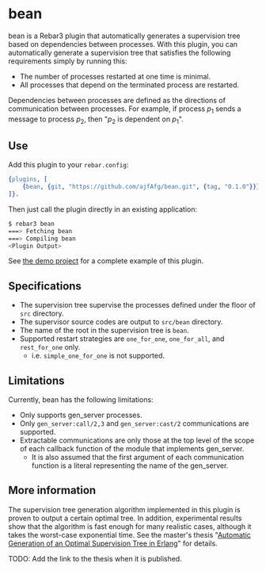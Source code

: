# bean

bean is a Rebar3 plugin that automatically generates a supervision tree based on dependencies between processes. With this plugin, you can automatically generate a supervision tree that satisfies the following requirements simply by running this:

- The number of processes restarted at one time is minimal.
- All processes that depend on the terminated process are restarted.

Dependencies between processes are defined as the directions of communication between processes. For example, if process $p_1$ sends a message to process $p_2$, then "$`p_2`$ is dependent on $p_1$".

## Use

Add this plugin to your `rebar.config`:

```erlang
{plugins, [
    {bean, {git, "https://github.com/ajfAfg/bean.git", {tag, "0.1.0"}}}
]}.
```

Then just call the plugin directly in an existing application:

```sh
$ rebar3 bean
===> Fetching bean
===> Compiling bean
<Plugin Output>
```

See [the demo project](./demo) for a complete example of this plugin.

## Specifications

- The supervision tree supervise the processes defined under the floor of `src` directory.
- The supervisor source codes are output to `src/bean` directory.
- The name of the root in the supervision tree is `bean`.
- Supported restart strategies are `one_for_one`, `one_for_all`, and `rest_for_one` only.
  - i.e. `simple_one_for_one` is not supported.

## Limitations

Currently, bean has the following limitations:

- Only supports gen_server processes.
- Only `gen_server:call/2,3` and `gen_server:cast/2` communications are supported.
- Extractable communications are only those at the top level of the scope of each callback function of the module that implements gen_server.
  - It is also assumed that the first argument of each communication function is a literal representing the name of the gen_server.

## More information

The supervision tree generation algorithm implemented in this plugin is proven to output a certain optimal tree. In addition, experimental results show that the algorithm is fast enough for many realistic cases, although it takes the worst-case exponential time. See the master's thesis "[Automatic Generation of an Optimal Supervision Tree in Erlang]()" for details.

TODO: Add the link to the thesis when it is published.
